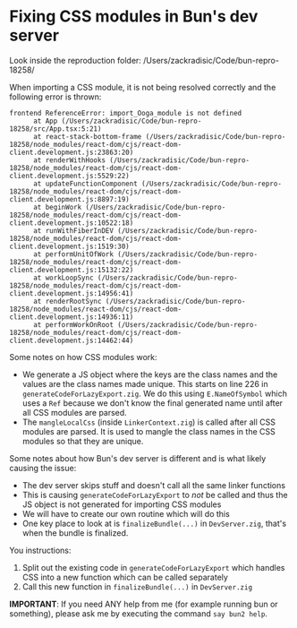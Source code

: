 # Fixing CSS modules in Bun's dev server

Look inside the reproduction folder: /Users/zackradisic/Code/bun-repro-18258/

When importing a CSS module, it is not being resolved correctly and the following error is thrown:

```
frontend ReferenceError: import_Ooga_module is not defined
      at App (/Users/zackradisic/Code/bun-repro-18258/src/App.tsx:5:21)
      at react-stack-bottom-frame (/Users/zackradisic/Code/bun-repro-18258/node_modules/react-dom/cjs/react-dom-client.development.js:23863:20)
      at renderWithHooks (/Users/zackradisic/Code/bun-repro-18258/node_modules/react-dom/cjs/react-dom-client.development.js:5529:22)
      at updateFunctionComponent (/Users/zackradisic/Code/bun-repro-18258/node_modules/react-dom/cjs/react-dom-client.development.js:8897:19)
      at beginWork (/Users/zackradisic/Code/bun-repro-18258/node_modules/react-dom/cjs/react-dom-client.development.js:10522:18)
      at runWithFiberInDEV (/Users/zackradisic/Code/bun-repro-18258/node_modules/react-dom/cjs/react-dom-client.development.js:1519:30)
      at performUnitOfWork (/Users/zackradisic/Code/bun-repro-18258/node_modules/react-dom/cjs/react-dom-client.development.js:15132:22)
      at workLoopSync (/Users/zackradisic/Code/bun-repro-18258/node_modules/react-dom/cjs/react-dom-client.development.js:14956:41)
      at renderRootSync (/Users/zackradisic/Code/bun-repro-18258/node_modules/react-dom/cjs/react-dom-client.development.js:14936:11)
      at performWorkOnRoot (/Users/zackradisic/Code/bun-repro-18258/node_modules/react-dom/cjs/react-dom-client.development.js:14462:44)
```

Some notes on how CSS modules work:

- We generate a JS object where the keys are the class names and the values are the class names made unique. This starts on line 226 in `generateCodeForLazyExport.zig`. We do this using `E.NameOfSymbol` which uses a `Ref` because we don't know the final generated name until after all CSS modules are parsed.
- The `mangleLocalCss` (inside `LinkerContext.zig`) is called after all CSS modules are parsed. It is used to mangle the class names in the CSS modules so that they are unique.

Some notes about how Bun's dev server is different and is what likely causing the issue:

- The dev server skips stuff and doesn't call all the same linker functions
- This is causing `generateCodeForLazyExport` to _not_ be called and thus the JS object is not generated for importing CSS modules
- We will have to create our own routine which will do this
- One key place to look at is `finalizeBundle(...)` in `DevServer.zig`, that's when the bundle is finalized.

You instructions:

1. Split out the existing code in `generateCodeForLazyExport` which handles CSS into a new function which can be called separately
2. Call this new function in `finalizeBundle(...)` in `DevServer.zig`

**IMPORTANT**: If you need ANY help from me (for example running bun or something), please ask me by executing the command `say bun2 help`.
